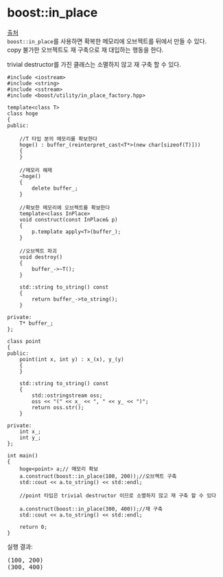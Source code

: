 # boost::in_place 
  
[출처](https://nekko1119.hatenablog.com/entry/20121122/1353577143 )  
`boost::in_place`를 사용하면 확복한 메모리에 오브젝트를 뒤에서 만들 수 있다.  
copy 불가한 오브젝트도 재 구축으로 재 대입하는 행동을 한다.  
  
trivial destructor를 가진 클래스는 소멸하지 않고 재 구축 할 수 있다.  
    
```
#include <iostream>
#include <string>
#include <sstream>
#include <boost/utility/in_place_factory.hpp>

template<class T>
class hoge
{
public:

    //T 타입 분의 메모리를 확보한다
    hoge() : buffer_(reinterpret_cast<T*>(new char[sizeof(T)]))
    {
    }

    //메모리 해제
    ~hoge()
    {
        delete buffer_;
    }

    //확보한 메모리에 오브젝트를 확보한다
    template<class InPlace>
    void construct(const InPlace& p)
    {
        p.template apply<T>(buffer_);
    }

    //오브젝트 파괴
    void destroy()
    {
        buffer_->~T();
    }

    std::string to_string() const
    {
        return buffer_->to_string();
    }    

private:
    T* buffer_;
};

class point
{
public:
    point(int x, int y) : x_(x), y_(y)
    {
    }

    std::string to_string() const
    {
        std::ostringstream oss;
        oss << "(" << x_ << ", " << y_ << ")";
        return oss.str();
    }

private:
    int x_;
    int y_;
};

int main()
{
    hoge<point> a;// 메모리 확보
    a.construct(boost::in_place(100, 200));//오브젝트 구축
    std::cout << a.to_string() << std::endl;

    //point 타입은 trivial destructor 이므로 소멸하지 않고 재 구축 할 수 있다

    a.construct(boost::in_place(300, 400));//재 구축
    std::cout << a.to_string() << std::endl;

    return 0;
}
```
  
실행 결과: 
<pre>
(100, 200)
(300, 400)
</pre>  
  